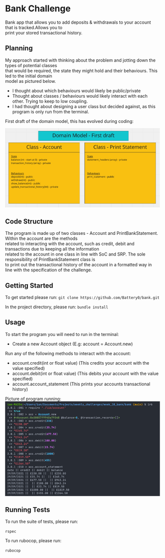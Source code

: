 # Bank Challenge

Bank app that allows you to add deposits & withdrawals to your account that is tracked.Allows you to<br>
print your stored transactional history.

## Planning

My approach started with thinking about the problem and jotting down the types of potential classes<br>
that would be required, the state they might hold and their behaviours. This led to the initial domain<br>
model as pictured below.

* I thought about which behaviours would likely be public/private
* Thought about classes / behaviours would likely interact with each other. Trying to keep to low coupling.
* I had thought about designing a user class but decided against, as this program is only run from the terminal.

First draft of the domain model, this has evolved during coding:

![Domain Model - First Draft](https://github.com/Battery0/bank/blob/main/public/domain_model_first_draft.png)

## Code Structure

The program is made up of two classes - Account and PrintBankStatement. Within the account are the methods<br>
related to interacting with the account, such as credit, debit and transactions due to keeping all the information<br>
related to the account in one class in line with SoC and SRP. The sole responsibility of PrintBankStatement class is<br>
to print out the transactional history of the account in a formatted way in line with the specification of the challenge.

## Getting Started

To get started please run:
`git clone https://github.com/Battery0/bank.git`

In the project directory, please run:
`bundle install`

## Usage

To start the program you will need to run in the terminal:

* Create a new Account object (E.g: account = Account.new)

Run any of the following methods to interact with the account:

* account.credit(int or float value) (This credits your account with the value specified)
* account.debit(int or float value) (This debits your account with the value specified)
* account.account_statement (This prints your accounts transactional history)

Picture of program running:
![Program running in terminal](https://github.com/Battery0/bank/blob/main/public/program_running_in_terminal.png)

## Running Tests

To run the suite of tests, please run:

`rspec`

To run rubocop, please run:

`rubocop`
